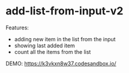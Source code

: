 # add-list-from-input-v2

Features:
- adding new item in the list from the input
- showing last added item
- count all the items from the list

DEMO: https://k3vkxn8w37.codesandbox.io/
